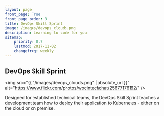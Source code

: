 ```yaml
---
layout: page
front_page: True
front_page_order: 3
title: DevOps Skill Sprint
image: /images/devops_clouds.png
description: Learning to code for you
sitemap:
    priority: 0.7
    lastmod: 2017-11-02
    changefreq: weekly
---
```


## DevOps Skill Sprint

<span class="image left"><img src="{{ "/images/devops_clouds.png" | absolute_url }}" alt="https://www.flickr.com/photos/wocintechchat/25677176162/" /></span>

Designed for established technical teams, the DevOps Skill Sprint teaches a development team how to deploy their application to Kubernetes - either on the cloud or on premise.

